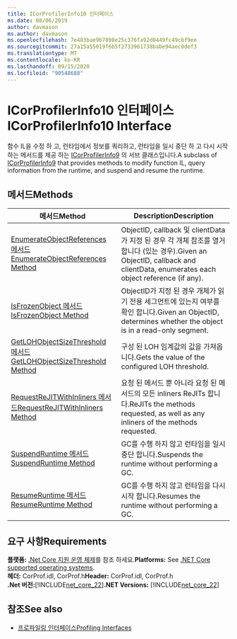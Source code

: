```yaml
---
title: ICorProfilerInfo10 인터페이스
ms.date: 08/06/2019
author: davmason
ms.author: davmason
ms.openlocfilehash: 7e483bae9b7898e25c376fa92d0449fc49c6f9ee
ms.sourcegitcommit: 27a15a55019f6b5f2733961738babe94aec0def3
ms.translationtype: MT
ms.contentlocale: ko-KR
ms.lasthandoff: 09/15/2020
ms.locfileid: "90548688"
---
```

# <a name="icorprofilerinfo10-interface"></a><span data-ttu-id="64db9-102">ICorProfilerInfo10 인터페이스</span><span class="sxs-lookup"><span data-stu-id="64db9-102">ICorProfilerInfo10 Interface</span></span>

<span data-ttu-id="64db9-103">함수 IL을 수정 하 고, 런타임에서 정보를 쿼리하고, 런타임을 일시 중단 하 고 다시 시작 하는 메서드를 제공 하는 [ICorProfilerInfo9](icorprofilerinfo9-interface.md) 의 서브 클래스입니다.</span><span class="sxs-lookup"><span data-stu-id="64db9-103">A subclass of [ICorProfilerInfo9](icorprofilerinfo9-interface.md) that provides methods to modify function IL, query information from the runtime, and suspend and resume the runtime.</span></span>

## <a name="methods"></a><span data-ttu-id="64db9-104">메서드</span><span class="sxs-lookup"><span data-stu-id="64db9-104">Methods</span></span>  

| <span data-ttu-id="64db9-105">메서드</span><span class="sxs-lookup"><span data-stu-id="64db9-105">Method</span></span>|<span data-ttu-id="64db9-106">Description</span><span class="sxs-lookup"><span data-stu-id="64db9-106">Description</span></span>|  
| ------------|-----------------|  
|[<span data-ttu-id="64db9-107">EnumerateObjectReferences 메서드</span><span class="sxs-lookup"><span data-stu-id="64db9-107">EnumerateObjectReferences Method</span></span>](icorprofilerinfo10-enumerateobjectreferences-method.md)|<span data-ttu-id="64db9-108">ObjectID, callback 및 clientData가 지정 된 경우 각 개체 참조를 열거 합니다 (있는 경우).</span><span class="sxs-lookup"><span data-stu-id="64db9-108">Given an ObjectID, callback and clientData, enumerates each object reference (if any).</span></span> |
|[<span data-ttu-id="64db9-109">IsFrozenObject 메서드</span><span class="sxs-lookup"><span data-stu-id="64db9-109">IsFrozenObject Method</span></span>](icorprofilerinfo10-isfrozenobject-method.md)|<span data-ttu-id="64db9-110">ObjectID가 지정 된 경우 개체가 읽기 전용 세그먼트에 있는지 여부를 확인 합니다.</span><span class="sxs-lookup"><span data-stu-id="64db9-110">Given an ObjectID, determines whether the object is in a read-only segment.</span></span> |
|[<span data-ttu-id="64db9-111">GetLOHObjectSizeThreshold 메서드</span><span class="sxs-lookup"><span data-stu-id="64db9-111">GetLOHObjectSizeThreshold Method</span></span>](icorprofilerinfo10-getlohobjectsizethreshold-method.md)|<span data-ttu-id="64db9-112">구성 된 LOH 임계값의 값을 가져옵니다.</span><span class="sxs-lookup"><span data-stu-id="64db9-112">Gets the value of the configured LOH threshold.</span></span> |
|[<span data-ttu-id="64db9-113">RequestReJITWithInliners 메서드</span><span class="sxs-lookup"><span data-stu-id="64db9-113">RequestReJITWithInliners Method</span></span>](icorprofilerinfo10-requestrejitwithinliners-method.md)| <span data-ttu-id="64db9-114">요청 된 메서드 뿐 아니라 요청 된 메서드의 모든 inliners ReJITs 합니다.</span><span class="sxs-lookup"><span data-stu-id="64db9-114">ReJITs the methods requested, as well as any inliners of the methods requested.</span></span>  |
|[<span data-ttu-id="64db9-115">SuspendRuntime 메서드</span><span class="sxs-lookup"><span data-stu-id="64db9-115">SuspendRuntime Method</span></span>](icorprofilerinfo10-suspendruntime-method.md)| <span data-ttu-id="64db9-116">GC를 수행 하지 않고 런타임을 일시 중단 합니다.</span><span class="sxs-lookup"><span data-stu-id="64db9-116">Suspends the runtime without performing a GC.</span></span> |
|[<span data-ttu-id="64db9-117">ResumeRuntime 메서드</span><span class="sxs-lookup"><span data-stu-id="64db9-117">ResumeRuntime Method</span></span>](icorprofilerinfo10-resumeruntime-method.md)| <span data-ttu-id="64db9-118">GC를 수행 하지 않고 런타임을 다시 시작 합니다.</span><span class="sxs-lookup"><span data-stu-id="64db9-118">Resumes the runtime without performing a GC.</span></span> |

## <a name="requirements"></a><span data-ttu-id="64db9-119">요구 사항</span><span class="sxs-lookup"><span data-stu-id="64db9-119">Requirements</span></span>  
<span data-ttu-id="64db9-120">**플랫폼:** [.Net Core 지원 운영 체제](../../../core/install/windows.md?pivots=os-windows)를 참조 하세요.</span><span class="sxs-lookup"><span data-stu-id="64db9-120">**Platforms:** See [.NET Core supported operating systems](../../../core/install/windows.md?pivots=os-windows).</span></span>  
<span data-ttu-id="64db9-121">**헤더:** CorProf.idl, CorProf.h</span><span class="sxs-lookup"><span data-stu-id="64db9-121">**Header:** CorProf.idl, CorProf.h</span></span>  
<span data-ttu-id="64db9-122">**.Net 버전:**[!INCLUDE[net_core_22](../../../../includes/net-core-30-md.md)]</span><span class="sxs-lookup"><span data-stu-id="64db9-122">**.NET Versions:** [!INCLUDE[net_core_22](../../../../includes/net-core-30-md.md)]</span></span>

## <a name="see-also"></a><span data-ttu-id="64db9-123">참조</span><span class="sxs-lookup"><span data-stu-id="64db9-123">See also</span></span>

- [<span data-ttu-id="64db9-124">프로파일링 인터페이스</span><span class="sxs-lookup"><span data-stu-id="64db9-124">Profiling Interfaces</span></span>](profiling-interfaces.md)
